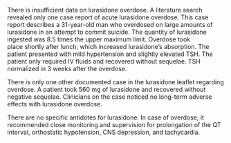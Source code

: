 There is insufficient data on lurasidone overdose. A literature search revealed only one case report of acute lurasidone overdose. This case report describes a 31-year-old man who overdosed on large amounts of lurasidone in an attempt to commit suicide. The quantity of lurasidone ingested was 8.5 times the upper maximum limit. Overdose took place shortly after lunch, which increased lurasidone’s absorption. The patient presented with mild hypertension and slightly elevated TSH. The patient only required IV fluids and recovered without sequelae. TSH normalized in 3 weeks after the overdose.

There is only one other documented case in the lurasidone leaflet regarding overdose. A patient took 560 mg of lurasidone and recovered without negative sequelae. Clinicians on the case noticed no long-term adverse effects with lurasidone overdose.

There are no specific antidotes for lurasidone. In case of overdose, it recommended close monitoring and supervision for prolongation of the QT interval, orthostatic hypotension, CNS depression, and tachycardia.